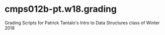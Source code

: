 # cmps012b-pt.w18.grading
Grading Scripts for Patrick Tantalo's Intro to Data Structures class of Winter 2018
